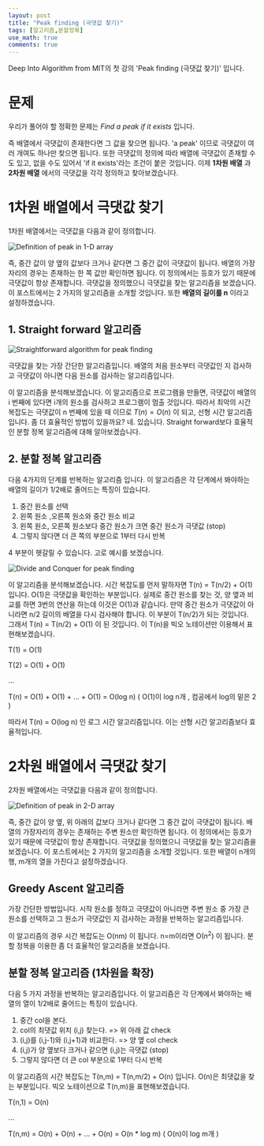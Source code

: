 ```yaml
---
layout: post
title: "Peak finding (극댓값 찾기)"
tags: [알고리즘,분할정복]
use_math: true
comments: true
---
```


Deep Into Algorithm from MIT의 첫 강의 'Peak finding (극댓값 찾기)' 입니다.


# 문제

우리가 풀어야 할 정확한 문제는 *Find a peak if it exists* 입니다. 

즉 배열에서 극댓값이 존재한다면 그 값을 찾으면 됩니다. 'a peak' 이므로 극댓값이 여러 개여도 하나만 찾으면 됩니다. 또한 극댓값의 정의에 따라 배열에 극댓값이 존재할 수도 있고, 없을 수도 있어서 'if it exists'라는 조건이 붙은 것입니다. 이제 **1차원 배열** 과 **2차원 배열** 에서의 극댓값을 각각 정의하고 찾아보겠습니다.


# 1차원 배열에서 극댓값 찾기

1차원 배열에서는 극댓값을 다음과 같이 정의합니다.

![Definition of peak in 1-D array](https://user-images.githubusercontent.com/33515697/56876844-2bd3b480-6a85-11e9-9b74-8649e654fab6.png)

즉, 중간 값이 양 옆의 값보다 크거나 같다면 그 중간 값이 극댓값이 됩니다. 배열의 가장자리의 경우는 존재하는 한 쪽 값만 확인하면 됩니다. 이 정의에서는 등호가 있기 때문에 극댓값이 항상 존재합니다. 극댓값을 정의했으니 극댓값을 찾는 알고리즘을 보겠습니다. 이 포스트에서는 2 가지의 알고리즘을 소개할 것입니다. 또한 **배열의 길이를 n** 이라고 설정하겠습니다.



## 1. Straight forward 알고리즘

![Straightforward algorithm for peak finding](https://user-images.githubusercontent.com/33515697/56877566-e36ac580-6a89-11e9-9418-0aefb1226314.png)

극댓값을 찾는 가장 간단한 알고리즘입니다. 배열의 처음 원소부터 극댓값인 지 검사하고 극댓값이 아니면 다음 원소를 검사하는 알고리즘입니다.

이 알고리즘을 분석해보겠습니다. 이 알고리즘으로 프로그램을 만들면, 극댓값이 배열의 i 번째에 있다면 i개의 원소를 검사하고 프로그램이 멈출 것입니다. 따라서 최악의 시간 복잡도는 극댓값이 n 번째에 있을 때 이므로 $T(n) = O(n)$ 이 되고, 선형 시간 알고리즘입니다. 좀 더 효율적인 방법이 있을까요? 네. 있습니다. Straight forward보다 효율적인 분할 정복 알고리즘에 대해 알아보겠습니다.


## 2. 분할 정복 알고리즘

다음 4가지의 단계를 반복하는 알고리즘 입니다. 이 알고리즘은 각 단계에서 봐야하는 배열의 길이가 1/2배로 줄어드는 특징이 있습니다.

1. 중간 원소를 선택
2. 왼쪽 원소 ,오른쪽 원소와 중간 원소 비교
3. 왼쪽 원소, 오른쪽 원소보다 중간 원소가 크면 중간 원소가 극댓값 (stop)
4. 그렇지 않다면 더 큰 쪽의 부분으로 1부터 다시 반복 

4 부분이 헷갈릴 수 있습니다. 고로 예시를 보겠습니다.

![Divide and Conquer for peak finding](https://user-images.githubusercontent.com/33515697/56878338-858cac80-6a8e-11e9-85c7-7ab7c9a122a1.png)


이 알고리즘을 분석해보겠습니다. 시간 복잡도를 먼저 말하자면 T(n) = T(n/2) + O(1) 입니다. O(1)은 극댓값을 확인하는 부분입니다. 실제로 중간 원소를 찾는 것, 양 옆과 비교를 하면 3번의 연산을 하는데 이것은 O(1)과 같습니다. 만약 중간 원소가 극댓값이 아니라면 n/2 길이의 배열을 다시 검사해야 합니다. 이 부분이 T(n/2)가 되는 것입니다. 그래서 T(n) = T(n/2) + O(1) 이 된 것입니다. 이 T(n)을 빅오 노테이션만 이용해서 표현해보겠습니다.

T(1) = O(1)

T(2) = O(1) + O(1)

...

T(n) = O(1) + O(1) + ... + O(1) = O(log n)    ( O(1)이 log n개 , 컴공에서 log의 밑은 2 )

따라서 T(n) = O(log n) 인 로그 시간 알고리즘입니다. 이는 선형 시간 알고리즘보다 효율적입니다. 



# 2차원 배열에서 극댓값 찾기

2차원 배열에서는 극댓값을 다음과 같이 정의합니다.

![Definition of peak in 2-D array](https://user-images.githubusercontent.com/33515697/56879243-c981b080-6a92-11e9-96d5-98272ad4f1fe.png)

즉, 중간 값이 양 옆, 위 아래의 값보다 크거나 같다면 그 중간 값이 극댓값이 됩니다. 배열의 가장자리의 경우는 존재하는 주변 원소만 확인하면 됩니다. 이 정의에서는 등호가 있기 때문에 극댓값이 항상 존재합니다. 극댓값을 정의했으니 극댓값을 찾는 알고리즘을 보겠습니다. 이 포스트에서는 2 가지의 알고리즘을 소개할 것입니다. 또한 배열이 n개의 행, m개의 열을 가진다고 설정하겠습니다.


## Greedy Ascent 알고리즘

가장 간단한 방법입니다. 시작 원소를 정하고 극댓값이 아니라면 주변 원소 중 가장 큰 원소를 선택하고 그 원소가 극댓값인 지 검사하는 과정을 반복하는 알고리즘입니다.

이 알고리즘의 경우 시간 복잡도는 O(nm) 이 됩니다. n=m이라면 O($n^2$) 이 됩니다. 분할 정복을 이용한 좀 더 효율적인 알고리즘을 보겠습니다. 


## 분할 정복 알고리즘 (1차원을 확장)

다음 5 가지 과정을 반복하는 알고리즘입니다. 이 알고리즘은 각 단계에서 봐야하는 배열의 열이 1/2배로 줄어드는 특징이 있습니다.

1. 중간 col을 본다.
2. col의 최댓값 위치 (i,j) 찾는다. => 위 아래 값 check
3. (i,j)를 (i,j-1)와 (i,j+1)과 비교한다. => 양 옆 col check
4. (i,j)가 양 옆보다 크거나 같으면 (i,j)는 극댓값 (stop)
5. 그렇지 않다면 더 큰 col 부분으로 1부터 다시 반복

이 알고리즘의 시간 복잡도는 T(n,m) = T(n,m/2) + O(n) 입니다. O(n)은 최댓값을 찾는 부분입니다. 빅오 노테이션으로 T(n,m)을 표현해보겠습니다.

T(n,1) = O(n)

...

T(n,m) = O(n) + O(n) + ... + O(n) = O(n * log m)     ( O(n)이 log m개 )
